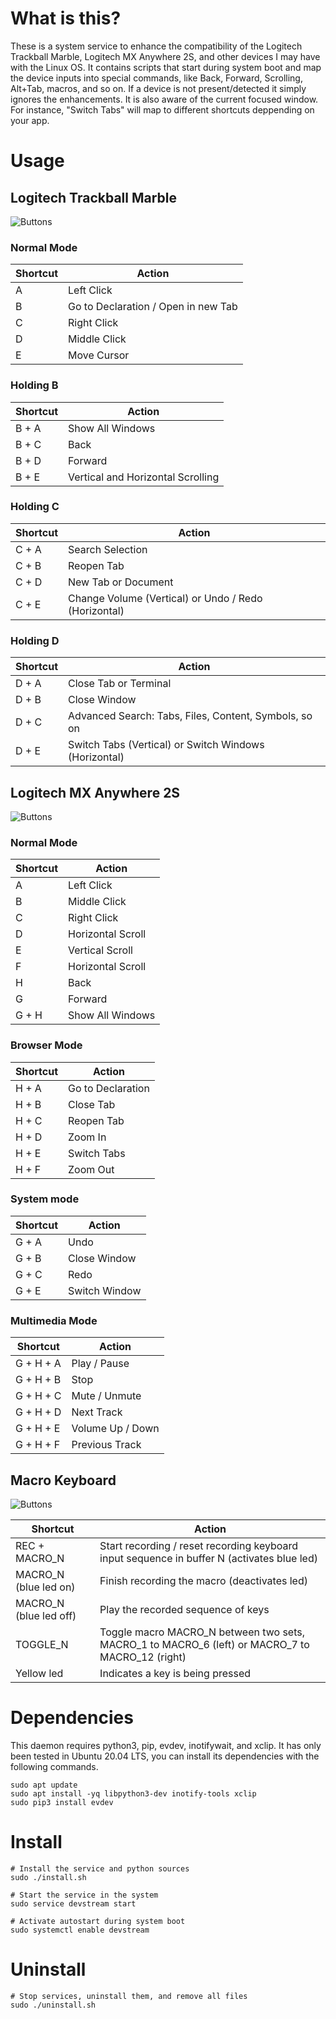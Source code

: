 # What is this?

These is a system service to enhance the compatibility of the Logitech Trackball Marble, Logitech MX Anywhere 2S, and other devices I may have with the Linux OS. It contains scripts that start during system boot and map the device inputs into special commands, like Back, Forward, Scrolling, Alt+Tab, macros, and so on. If a device is not present/detected it simply ignores the enhancements. It is also aware of the current focused window. For instance, "Switch Tabs" will map to different shortcuts deppending on your app.

# Usage

## Logitech Trackball Marble

![Buttons](images/keys_marble.png)

### Normal Mode

| Shortcut | Action                              |
| -------- | ----------------------------------- |
| A        | Left Click                          |
| B        | Go to Declaration / Open in new Tab |
| C        | Right Click                         |
| D        | Middle Click                        |
| E        | Move Cursor                         |

### Holding B

| Shortcut | Action                            |
| -------- | --------------------------------- |
| B + A    | Show All Windows                  |
| B + C    | Back                              |
| B + D    | Forward                           |
| B + E    | Vertical and Horizontal Scrolling |

### Holding C

| Shortcut | Action                                               |
| -------- | ---------------------------------------------------- |
| C + A    | Search Selection                                     |
| C + B    | Reopen Tab                                           |
| C + D    | New Tab or Document                                  |
| C + E    | Change Volume (Vertical) or Undo / Redo (Horizontal) |

### Holding D

| Shortcut | Action                                                |
| -------- | ----------------------------------------------------- |
| D + A    | Close Tab or Terminal                                 |
| D + B    | Close Window                                          |
| D + C    | Advanced Search: Tabs, Files, Content, Symbols, so on |
| D + E    | Switch Tabs (Vertical) or Switch Windows (Horizontal) |

## Logitech MX Anywhere 2S

![Buttons](images/keys_mx2s.png)

### Normal Mode

| Shortcut | Action            |
| -------- | ----------------- |
| A        | Left Click        |
| B        | Middle Click      |
| C        | Right Click       |
| D        | Horizontal Scroll |
| E        | Vertical Scroll   |
| F        | Horizontal Scroll |
| H        | Back              |
| G        | Forward           |
| G + H    | Show All Windows  |

### Browser Mode

| Shortcut | Action            |
| -------- | ----------------- |
| H + A    | Go to Declaration |
| H + B    | Close Tab         |
| H + C    | Reopen Tab        |
| H + D    | Zoom In           |
| H + E    | Switch Tabs       |
| H + F    | Zoom Out          |

### System mode

| Shortcut | Action        |
| -------- | ------------- |
| G + A    | Undo          |
| G + B    | Close Window  |
| G + C    | Redo          |
| G + E    | Switch Window |

### Multimedia Mode

| Shortcut  | Action           |
| --------- | ---------------- |
| G + H + A | Play / Pause     |
| G + H + B | Stop             |
| G + H + C | Mute / Unmute    |
| G + H + D | Next Track       |
| G + H + E | Volume Up / Down |
| G + H + F | Previous Track   |

## Macro Keyboard

![Buttons](images/keys_macros.png)

| Shortcut               | Action                                                                                          |
| ---------------------- | ----------------------------------------------------------------------------------------------- |
| REC + MACRO_N          | Start recording / reset recording keyboard input sequence in buffer N (activates blue led)      |
| MACRO_N (blue led on)  | Finish recording the macro (deactivates led)                                                    |
| MACRO_N (blue led off) | Play the recorded sequence of keys                                                              |
| TOGGLE_N               | Toggle macro MACRO_N between two sets, MACRO_1 to MACRO_6 (left) or MACRO_7 to MACRO_12 (right) |
| Yellow led             | Indicates a key is being pressed                                                                |

# Dependencies

This daemon requires python3, pip, evdev, inotifywait, and xclip. It has only been tested in Ubuntu 20.04 LTS, you can install its dependencies with the following commands.

```shell
sudo apt update
sudo apt install -yq libpython3-dev inotify-tools xclip
sudo pip3 install evdev
```

# Install

```shell
# Install the service and python sources
sudo ./install.sh

# Start the service in the system
sudo service devstream start

# Activate autostart during system boot
sudo systemctl enable devstream
```

# Uninstall

```shell
# Stop services, uninstall them, and remove all files
sudo ./uninstall.sh
```
